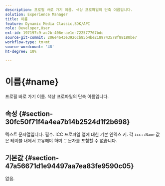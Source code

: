 ```yaml
---
description: 프로필 바로 가기 이름. 색상 프로파일의 단축 이름입니다.
solution: Experience Manager
title: 이름
feature: Dynamic Media Classic,SDK/API
role: Developer,User
exl-id: 197197c9-ac2b-406e-ae1e-722577767bdc
source-git-commit: 206e4643e3926cb85b4be2189743578f88180be7
workflow-type: tm+mt
source-wordcount: '48'
ht-degree: 10%

---
```


# 이름{#name}

프로필 바로 가기 이름. 색상 프로파일의 단축 이름입니다.

## 속성 {#section-30fc50f71f4a4ea7b14b2524d1f2b698}

텍스트 문자열입니다. 필수. ICC 프로파일 맵에 대한 기본 인덱스 키. 각 `icc::Name` 값은 테이블 내에서 고유해야 하며 &#39;,&#39; 문자를 포함할 수 없습니다.

## 기본값 {#section-47a56671d1e94497aa7ea83fe9590c05}

없음.
